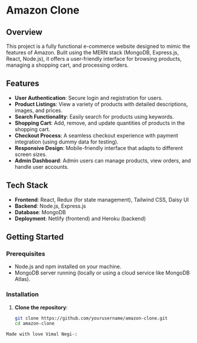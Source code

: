 # Amazon Clone

## Overview
This project is a fully functional e-commerce website designed to mimic the features of Amazon. Built using the MERN stack (MongoDB, Express.js, React, Node.js), it offers a user-friendly interface for browsing products, managing a shopping cart, and processing orders. 

## Features
- **User Authentication**: Secure login and registration for users.
- **Product Listings**: View a variety of products with detailed descriptions, images, and prices.
- **Search Functionality**: Easily search for products using keywords.
- **Shopping Cart**: Add, remove, and update quantities of products in the shopping cart.
- **Checkout Process**: A seamless checkout experience with payment integration (using dummy data for testing).
- **Responsive Design**: Mobile-friendly interface that adapts to different screen sizes.
- **Admin Dashboard**: Admin users can manage products, view orders, and handle user accounts.

## Tech Stack
- **Frontend**: React, Redux (for state management), Tailwind CSS, Daisy UI
- **Backend**: Node.js, Express.js
- **Database**: MongoDB
- **Deployment**: Netlify (frontend) and Heroku (backend)

## Getting Started

### Prerequisites
- Node.js and npm installed on your machine.
- MongoDB server running (locally or using a cloud service like MongoDB Atlas).

### Installation
1. **Clone the repository**:
   ```bash
   git clone https://github.com/yourusername/amazon-clone.git
   cd amazon-clone
```
Made with love Vimal Negi-:

